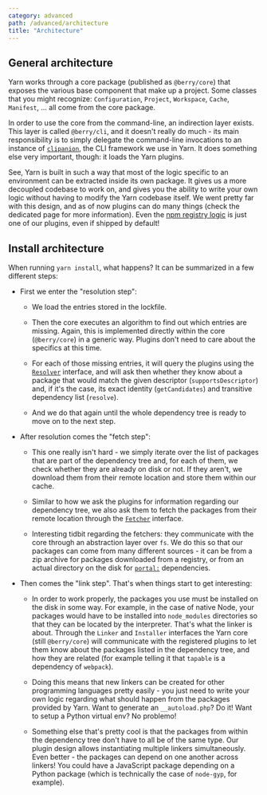 ```yaml
---
category: advanced
path: /advanced/architecture
title: "Architecture"
---
```


## General architecture

Yarn works through a core package (published as `@berry/core`) that exposes the various base component that make up a project. Some classes that you might recognize: `Configuration`, `Project`, `Workspace`, `Cache`, `Manifest`, ... all come from the core package.

In order to use the core from the command-line, an indirection layer exists. This layer is called `@berry/cli`, and it doesn't really do much - its main responsibility is to simply delegate the command-line invocations to an instance of [`clipanion`](https://github.com/arcanis/clipanion), the CLI framework we use in Yarn. It does something else very important, though: it loads the Yarn plugins.

See, Yarn is built in such a way that most of the logic specific to an environment can be extracted inside its own package. It gives us a more decoupled codebase to work on, and gives you the ability to write your own logic without having to modify the Yarn codebase itself. We went pretty far with this design, and as of now plugins can do many things (check the dedicated page for more information). Even the [npm registry logic]() is just one of our plugins, even if shipped by default!

## Install architecture

When running `yarn install`, what happens? It can be summarized in a few different steps:

- First we enter the "resolution step":

  - We load the entries stored in the lockfile.

  - Then the core executes an algorithm to find out which entries are missing. Again, this is implemented directly within the core (`@berry/core`) in a generic way. Plugins don't need to care about the specifics at this time.

  - For each of those missing entries, it will query the plugins using the [`Resolver`]() interface, and will ask then whether they know about a package that would match the given descriptor (`supportsDescriptor`) and, if it's the case, its exact identity (`getCandidates`) and transitive dependency list (`resolve`).

  - And we do that again until the whole dependency tree is ready to move on to the next step.

- After resolution comes the "fetch step":

  - This one really isn't hard - we simply iterate over the list of packages that are part of the dependency tree and, for each of them, we check whether they are already on disk or not. If they aren't, we download them from their remote location and store them within our cache.

  - Similar to how we ask the plugins for information regarding our dependency tree, we also ask them to fetch the packages from their remote location through the [`Fetcher`]() interface.

  - Interesting tidbit regarding the fetchers: they communicate with the core through an abstraction layer over `fs`. We do this so that our packages can come from many different sources - it can be from a zip archive for packages downloaded from a registry, or from an actual directory on the disk for [`portal:`]() dependencies.

- Then comes the "link step". That's when things start to get interesting:

  - In order to work properly, the packages you use must be installed on the disk in some way. For example, in the case of native Node, your packages would have to be installed into `node_modules` directories so that they can be located by the interpreter. That's what the linker is about. Through the `Linker` and `Installer` interfaces the Yarn core (still `@berry/core`) will communicate with the registered plugins to let them know about the packages listed in the dependency tree, and how they are related (for example telling it that `tapable` is a dependency of `webpack`).

  - Doing this means that new linkers can be created for other programming languages pretty easily - you just need to write your own logic regarding what should happen from the packages provided by Yarn. Want to generate an `__autoload.php`? Do it! Want to setup a Python virtual env? No problemo!

  - Something else that's pretty cool is that the packages from within the dependency tree don't have to all be of the same type. Our plugin design allows instantiating multiple linkers simultaneously. Even better - the packages can depend on one another across linkers! You could have a JavaScript package depending on a Python package (which is technically the case of `node-gyp`, for example).
